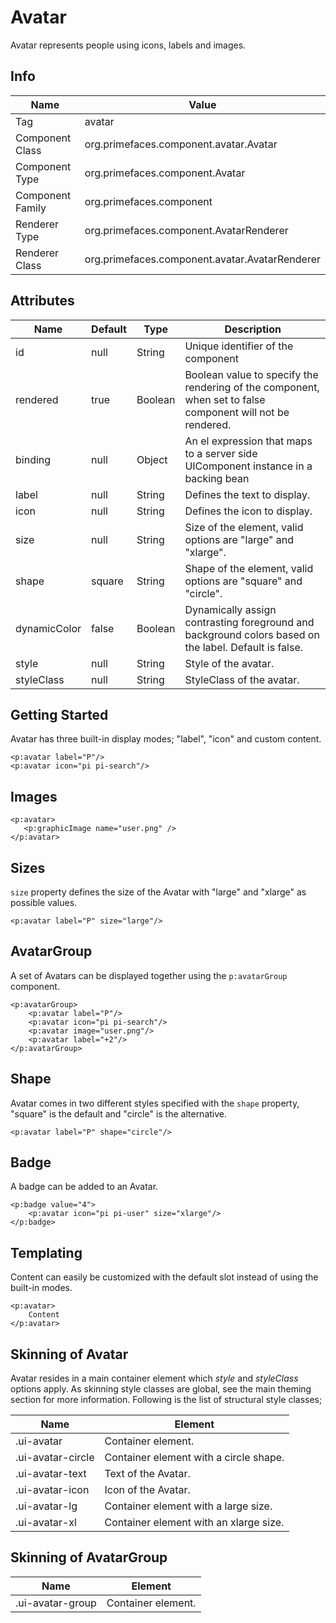 # Avatar

Avatar represents people using icons, labels and images.

## Info

| Name | Value |
| --- | --- |
| Tag | avatar
| Component Class | org.primefaces.component.avatar.Avatar
| Component Type | org.primefaces.component.Avatar
| Component Family | org.primefaces.component |
| Renderer Type | org.primefaces.component.AvatarRenderer
| Renderer Class | org.primefaces.component.avatar.AvatarRenderer

## Attributes

| Name | Default | Type | Description |
| --- | --- | --- | --- |
| id | null | String | Unique identifier of the component
| rendered | true | Boolean | Boolean value to specify the rendering of the component, when set to false component will not be rendered.
| binding | null | Object | An el expression that maps to a server side UIComponent instance in a backing bean
| label | null | String | Defines the text to display.
| icon | null | String | Defines the icon to display.
| size | null | String | Size of the element, valid options are "large" and "xlarge".
| shape | square | String | Shape of the element, valid options are "square" and "circle".
| dynamicColor | false | Boolean | Dynamically assign contrasting foreground and background colors based on the label. Default is false.
| style | null | String | Style of the avatar.
| styleClass | null | String | StyleClass of the avatar.

## Getting Started
Avatar has three built-in display modes; "label", "icon" and custom content.

```xhtml
<p:avatar label="P"/>
<p:avatar icon="pi pi-search"/>
```

## Images
```xhtml
<p:avatar>
   <p:graphicImage name="user.png" />
</p:avatar>
```

## Sizes
```size``` property defines the size of the Avatar with "large" and "xlarge" as possible values.

```xhtml
<p:avatar label="P" size="large"/>
```

## AvatarGroup
A set of Avatars can be displayed together using the ```p:avatarGroup``` component.

```xhtml
<p:avatarGroup>
    <p:avatar label="P"/>
    <p:avatar icon="pi pi-search"/>
    <p:avatar image="user.png"/>
    <p:avatar label="+2"/>
</p:avatarGroup>
```

## Shape
Avatar comes in two different styles specified with the ```shape``` property, "square" is the default and "circle" is the alternative.

```xhtml
<p:avatar label="P" shape="circle"/>
```

## Badge
A badge can be added to an Avatar.

```xhtml
<p:badge value="4">
    <p:avatar icon="pi pi-user" size="xlarge"/>
</p:badge>
```

## Templating
Content can easily be customized with the default slot instead of using the built-in modes.

```xhtml
<p:avatar>
    Content
</p:avatar>
```

## Skinning of Avatar
Avatar resides in a main container element which _style_ and _styleClass_ options apply. As skinning
style classes are global, see the main theming section for more information. Following is the list of
structural style classes;

| Name | Element |
| --- | --- |
|.ui-avatar | Container element.
|.ui-avatar-circle | Container element with a circle shape.
|.ui-avatar-text | Text of the Avatar.
|.ui-avatar-icon | Icon of the Avatar.
|.ui-avatar-lg | Container element with a large size.
|.ui-avatar-xl | Container element with an xlarge size.

## Skinning of AvatarGroup

| Name | Element |
| --- | --- |
|.ui-avatar-group | Container element.
